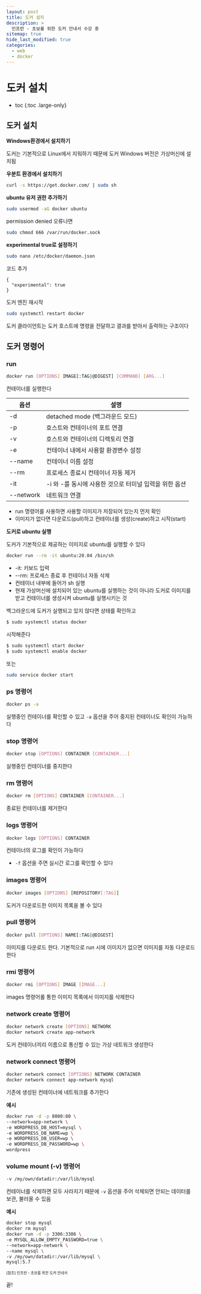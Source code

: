 ```yaml
---
layout: post
title: 도커 설치
description: >
  인프런 - 초보를 위한 도커 안내서 수강 중
sitemap: true
hide_last_modified: true
categories:
  - web
  - docker
---
```


# 도커 설치

- toc
  {:toc .large-only}

## 도커 설치

**Windows환경에서 설치하기**

도커는 기본적으로 Linux에서 지워하기 때문에 도커 Windows 버전은 가상머신에 설치됨

**우분트 환경에서 설치하기**

```bash
curl -s https://get.docker.com/ | sudo sh
```

**ubuntu 유저 권한 추가하기**

```bash
sudo usermod -aG docker ubuntu
```

permission denied 오류나면

```bash
sudo chmod 666 /var/run/docker.sock
```

**experimental true로 설정하기**

```bash
sudo nano /etc/docker/daemon.json
```

코드 추가

```
{
  "experimental": true
}
```

도커 엔진 재시작

```bash
sudo systemctl restart docker
```

도커 클라이언트는 도커 호스트에 명령을 전달하고 결과를 받아서 출력하는 구조이다

## 도커 명령어

### run

```bash
docker run [OPTIONS] IMAGE[:TAG|@DIGEST] [COMMAND] [ARG...]
```

컨테이너를 실행한다

| 옵션      | 설명                                                   |
| --------- | ------------------------------------------------------ |
| -d        | detached mode (백그라운드 모드)                        |
| -p        | 호스트와 컨테이너의 포트 연결                          |
| -v        | 호스트와 컨테이너의 디렉토리 연결                      |
| -e        | 컨테이너 내에서 사용할 환경변수 설정                   |
| --name    | 컨테이너 이름 설정                                     |
| --rm      | 프로세스 종료시 컨테이너 자동 제거                     |
| -it       | -i 와 -를 동시에 사용한 것으로 터미널 입력을 위한 옵션 |
| --network | 네트워크 연결                                          |

- run 명령어를 사용하면 사용할 이미지가 저장되어 있는지 먼저 확인
- 이미지가 없다면 다운로드(pull)하고 컨테이너를 생성(create)하고 시작(start)

**도커로 ubuntu 실행**

도커가 기본적으로 제공하는 이미지로 ubuntu를 실행할 수 있다

```bash
docker run --rm -it ubuntu:20.04 /bin/sh
```

- -it: 키보드 입력
- --rm: 프로세스 종료 후 컨테이너 자동 삭제
- 컨테이너 내부에 들어가 sh 실행
- 현재 가상머신에 설치되어 있는 ubuntu를 실행하는 것이 아니라 도커로 이미지를 받고 컨테이너를 생성시켜 ubuntu를 실행시키는 것

백그라운드에 도커가 실행되고 있지 않다면 상태를 확인하고

```bash
$ sudo systemctl status docker
```

시작해준다

```bash
$ sudo systemctl start docker
$ sudo systemctl enable docker
```

또는

```bash
sudo service docker start
```

### ps 명령어

```bash
docker ps -a
```

실행중인 컨테이너를 확인할 수 있고 `-a` 옵션을 주어 중지된 컨테이너도 확인이 가능하다

### stop 명령어

```bash
docker stop [OPTIONS] CONTAINER [CONTAINER...]
```

실행중인 컨테이너를 중지한다

### rm 명령어

```bash
docker rm [OPTIONS] CONTAINER [CONTAINER...]
```

종료된 컨테이너를 제거한다

### logs 명령어

```bash
docker logs [OPTIONS] CONTAINER
```

컨테이너의 로그를 확인이 가능하다

- `-f` 옵션을 주면 실시간 로그를 확인할 수 있다

### images 명령어

```bash
docker images [OPTIONS] [REPOSITORY[:TAG]]
```

도커가 다운로드한 이미지 목록을 볼 수 있다

### pull 명령어

```bash
docker pull [OPTIONS] NAME[:TAG|@DIGEST]
```

이미지를 다운로드 한다. 기본적으로 run 시에 이미지가 없으면 이미지를 자동 다운로드 한다

### rmi 명령어

```bash
docker rmi [OPTIONS] IMAGE [IMAGE...]
```

images 명령어롤 통한 이미지 목록에서 이미지를 삭제한다

### network create 명령어

```bash
docker network create [OPTIONS] NETWORK
docker network create app-network
```

도커 컨테이너끼리 이름으로 통신할 수 있는 가상 네트워크 생성한다

### network connect 명령어

```bash
docker network connect [OPTIONS] NETWORK CONTAINER
docker network connect app-network mysql
```

기존에 생성된 컨테이너에 네트워크를 추가한다

**예시**

```bash
docker run -d -p 8080:80 \
--network=app-network \
-e WORDPRESS_DB_HOST=mysql \
-e WORDPRESS_DB_NAME=wp \
-e WORDPRESS_DB_USER=wp \
-e WORDPRESS_DB_PASSWORD=wp \
wordpress
```

### volume mount (-v) 명령어

```bash
-v /my/own/datadir:/var/lib/mysql
```

컨테이너를 삭제하면 모두 사라지기 때문에 `-v` 옵션을 주어 삭제되면 안되는 데이터를 보관, 불러올 수 있음

**예시**

```bash
docker stop mysql
docker rm mysql
docker run -d -p 3306:3306 \
-e MYSQL_ALLOW_EMPTY_PASSWORD=true \
--network=app-network \
--name mysql \
-v /my/own/datadir:/var/lib/mysql \
mysql:5.7
```

<span style="font-size:70%">[참조] 인프런 - 초보를 위한 도커 안내서

끝!
